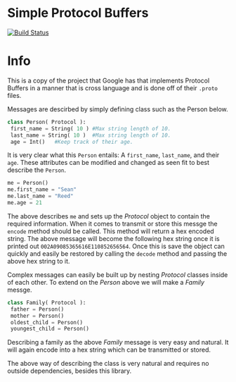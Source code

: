 Simple Protocol Buffers
=======================
[![Build Status](https://travis-ci.org/streed/simplePB.png?branch=master)](https://travis-ci.org/streed/simplePB)

Info
====
This is a copy of the project that Google has that implements Protocol Buffers in a manner
that is cross language and is done off of their `.proto` files. 

Messages are descirbed by simply defining class such as the Person below.

```python
class Person( Protocol ):
 first_name = String( 10 ) #Max string length of 10.
 last_name = String( 10 )  #Max string length of 10.
 age = Int()   #Keep track of their age.
```

It is very clear what this `Person` entails: A `first_name`, `last_name`, and their `age`.
These attributes can be modified and changed as seen fit to best describe the `Person`.

```python
me = Person()
me.first_name = "Sean"
me.last_name = "Reed"
me.age = 21
```

The above describes `me` and sets up the _Protocol_ object to contain the required information.
When it comes to transmit or store this messge the `encode` method should be called. This
method will return a hex encoded string. The above message will become the following hex string
once it is printed out `002A09085365616E110852656564`. Once this is save the object can quickly
and easily be restored by calling the `decode` method and passing the above hex string to it.

Complex messages can easily be built up by nesting _Protocol_ classes inside of each other.
To extend on the _Person_ above we will make a _Family_ messge.

```python
class Family( Protocol ):
 father = Person()
 mother = Person()
 oldest_child = Person()
 youngest_child = Person()
```

Describing a family as the above _Family_ message is very easy and natural. It will again encode
into a hex string which can be transmitted or stored.

The above way of describing the class is very natural and requires no outside dependencies,
besides this library.

